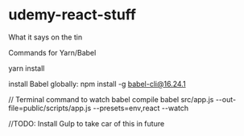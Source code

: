 # udemy-react-stuff
What it says on the tin


Commands for Yarn/Babel

yarn install

install Babel globally:
npm install -g babel-cli@16.24.1


// Terminal command to watch babel compile
babel src/app.js --out-file=public/scripts/app.js --presets=env,react --watch


//TODO:
Install Gulp to take car of this in future